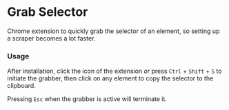# Grab Selector

Chrome extension to quickly grab the selector of an element, so setting up a scraper becomes a lot faster.

### Usage

After installation, click the icon of the extension *or* press `Ctrl` + `Shift` + `S` 
to initiate the grabber, then click on any element to copy the selector to the clipboard.

Pressing `Esc` when the grabber is active will terminate it.